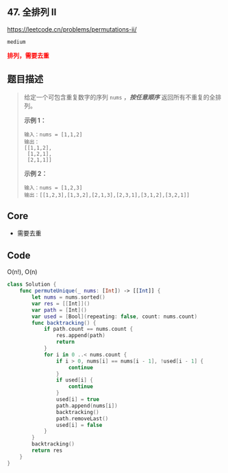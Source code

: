 ## 47. 全排列 II

https://leetcode.cn/problems/permutations-ii/

`medium`

**<font color=red>排列，需要去重</font>**

## 题目描述

> 给定一个可包含重复数字的序列 `nums` ，***按任意顺序*** 返回所有不重复的全排列。
>
>  
>
> **示例 1：**
>
> ```
> 输入：nums = [1,1,2]
> 输出：
> [[1,1,2],
>  [1,2,1],
>  [2,1,1]]
> ```
>
> **示例 2：**
>
> ```
> 输入：nums = [1,2,3]
> 输出：[[1,2,3],[1,3,2],[2,1,3],[2,3,1],[3,1,2],[3,2,1]]
> ```



## Core

- 需要去重



## Code

O(n!), O(n)

```swift
class Solution {
    func permuteUnique(_ nums: [Int]) -> [[Int]] {
        let nums = nums.sorted()
        var res = [[Int]]()
        var path = [Int]()
        var used = [Bool](repeating: false, count: nums.count)
        func backtracking() {
            if path.count == nums.count {
                res.append(path)
                return 
            }
            for i in 0 ..< nums.count {
                if i > 0, nums[i] == nums[i - 1], !used[i - 1] {
                    continue
                }
                if used[i] {
                    continue
                }
                used[i] = true
                path.append(nums[i])
                backtracking()
                path.removeLast()
                used[i] = false
            }
        }
        backtracking()
        return res
    }
}
```

